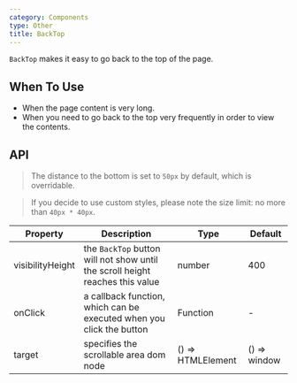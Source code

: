 ```yaml
---
category: Components
type: Other
title: BackTop
---
```


`BackTop` makes it easy to go back to the top of the page.

## When To Use

- When the page content is very long.
- When you need to go back to the top very frequently in order to view the contents.

## API

> The distance to the bottom is set to `50px` by default, which is overridable.

> If you decide to use custom styles, please note the size limit: no more than `40px * 40px`.


Property | Description | Type | Default
-----|-----|-----|------
visibilityHeight | the `BackTop` button will not show until the scroll height reaches this value | number | 400
onClick | a callback function, which can be executed when you click the button | Function | -
target | specifies the scrollable area dom node | () => HTMLElement | () => window
